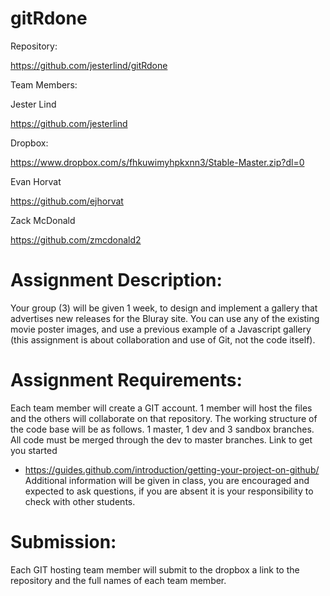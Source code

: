 # gitRdone
Repository:

https://github.com/jesterlind/gitRdone

Team Members:

Jester Lind

https://github.com/jesterlind

Dropbox:

https://www.dropbox.com/s/fhkuwimyhpkxnn3/Stable-Master.zip?dl=0

Evan Horvat

https://github.com/ejhorvat

Zack McDonald

https://github.com/zmcdonald2

# Assignment Description:
Your group (3) will be given 1 week, to design and implement a gallery that advertises new
releases for the Bluray site. You can use any of the existing movie poster images, and use
a previous example of a Javascript gallery (this assignment is about collaboration and use
of Git, not the code itself).
# Assignment Requirements:
Each team member will create a GIT account. 1 member will host the files and the others
will collaborate on that repository. The working structure of the code base will be as
follows. 1 master, 1 dev and 3 sandbox branches. All code must be merged through the
dev to master branches.
Link to get you started
- https://guides.github.com/introduction/getting-your-project-on-github/
Additional information will be given in class, you are encouraged and expected to ask
questions, if you are absent it is your responsibility to check with other students.

# Submission:
Each GIT hosting team member will submit to the dropbox a link to the repository and the
full names of each team member. 
